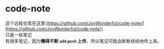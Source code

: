 # code-note  
这个远程仓库在这里:[https://github.com/JoyWonderful/code-note/](https://github.com/JoyWonderful/code-note/)  
只是一些笔记  
有很多笔记，因为**懒得不断 `add` `push` 上传**，所以笔记可能会断断续续地传上来。
